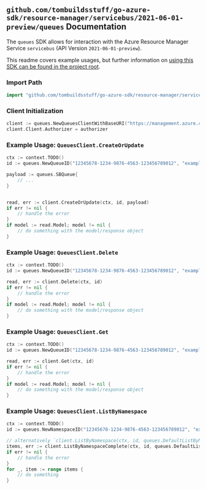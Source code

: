 
## `github.com/tombuildsstuff/go-azure-sdk/resource-manager/servicebus/2021-06-01-preview/queues` Documentation

The `queues` SDK allows for interaction with the Azure Resource Manager Service `servicebus` (API Version `2021-06-01-preview`).

This readme covers example usages, but further information on [using this SDK can be found in the project root](https://github.com/tombuildsstuff/go-azure-sdk/tree/main/docs).

### Import Path

```go
import "github.com/tombuildsstuff/go-azure-sdk/resource-manager/servicebus/2021-06-01-preview/queues"
```


### Client Initialization

```go
client := queues.NewQueuesClientWithBaseURI("https://management.azure.com")
client.Client.Authorizer = authorizer
```


### Example Usage: `QueuesClient.CreateOrUpdate`

```go
ctx := context.TODO()
id := queues.NewQueueID("12345678-1234-9876-4563-123456789012", "example-resource-group", "namespaceValue", "queueValue")

payload := queues.SBQueue{
	// ...
}


read, err := client.CreateOrUpdate(ctx, id, payload)
if err != nil {
	// handle the error
}
if model := read.Model; model != nil {
	// do something with the model/response object
}
```


### Example Usage: `QueuesClient.Delete`

```go
ctx := context.TODO()
id := queues.NewQueueID("12345678-1234-9876-4563-123456789012", "example-resource-group", "namespaceValue", "queueValue")

read, err := client.Delete(ctx, id)
if err != nil {
	// handle the error
}
if model := read.Model; model != nil {
	// do something with the model/response object
}
```


### Example Usage: `QueuesClient.Get`

```go
ctx := context.TODO()
id := queues.NewQueueID("12345678-1234-9876-4563-123456789012", "example-resource-group", "namespaceValue", "queueValue")

read, err := client.Get(ctx, id)
if err != nil {
	// handle the error
}
if model := read.Model; model != nil {
	// do something with the model/response object
}
```


### Example Usage: `QueuesClient.ListByNamespace`

```go
ctx := context.TODO()
id := queues.NewNamespaceID("12345678-1234-9876-4563-123456789012", "example-resource-group", "namespaceValue")

// alternatively `client.ListByNamespace(ctx, id, queues.DefaultListByNamespaceOperationOptions())` can be used to do batched pagination
items, err := client.ListByNamespaceComplete(ctx, id, queues.DefaultListByNamespaceOperationOptions())
if err != nil {
	// handle the error
}
for _, item := range items {
	// do something
}
```
